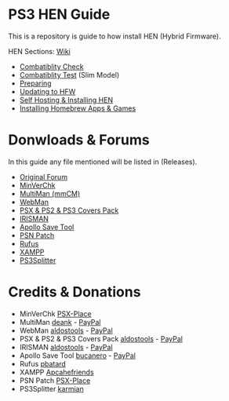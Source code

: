 # PS3 HEN Guide
This is a repository is guide to how install HEN (Hybrid Firmware).

HEN Sections: [Wiki](https://github.com/ZHassanQ/PS3-HEN-Guide/wiki)

- [Combatiblity Check](https://github.com/ZHassanQ/PS3-HEN-Guide/wiki/1.-Compatibility-Check)
- [Combatiblity Test](https://github.com/ZHassanQ/PS3-HEN-Guide/wiki/2.-Compatibility-Test) (Slim Model)
- [Preparing](https://github.com/ZHassanQ/PS3-HEN-Guide/wiki/3.-Preparing)
- [Updating to HFW](https://github.com/ZHassanQ/PS3-HEN-Guide/wiki/4.-Updating-to-HFW)
- [Self Hosting & Installing HEN](https://github.com/ZHassanQ/PS3-HEN-Guide/wiki/5.-Self-Hosting-&-Installing-HEN)
- [Installing Homebrew Apps & Games](https://github.com/ZHassanQ/PS3-HEN-Guide/wiki/6.-Installing-Homebrew-Apps-&-Games)




# Donwloads & Forums

In this guide any file mentioned will be listed in (Releases).

- [Original Forum](https://gbatemp.net/threads/ultimate-ps3-guide.623854/#post-10035808)
- [MinVerChk](https://www.psx-place.com/resources/minverchk-minimum-version-checker.610/)
- [MultiMan (mmCM)](https://www.psx-place.com/threads/update-multiman-04-85-01-official-update-from-deank-adds-4-83-4-85-cfw-support-ps3hen-support.26435/page-3#post-210206)
- [WebMan](https://github.com/aldostools/webMAN-MOD)
- [PSX & PS2 & PS3 Covers Pack](https://github.com/aldostools/Resources/)
- [IRISMAN](https://github.com/aldostools/IRISMAN)
- [Apollo Save Tool](https://github.com/bucanero/apollo-ps3)
- [PSN Patch](http://www.psx-place.com/forum/psnpatch/psnpatch-information-releases-125.html)
- [Rufus](https://rufus.ie/en/)
- [XAMPP](https://www.apachefriends.org/)
- [PS3Splitter](http://karmian.org/projects/ps3splitter)


# Credits & Donations

- MinVerChk [PSX-Place](https://www.psx-place.com/resources/minverchk-minimum-version-checker.610/)
- MultiMan [deank](http://multiman.deanbg.com/) - [PayPal](https://www.paypal.com/paypalme/webplugins)
- WebMan [aldostools](https://github.com/aldostools) - [PayPal](https://www.paypal.com/donate/?hosted_button_id=HCYZ9AM3JUB78)
- PSX & PS2 & PS3 Covers Pack [aldostools](https://github.com/aldostools) - [PayPal](https://www.paypal.com/donate/?hosted_button_id=HCYZ9AM3JUB78)
- IRISMAN [aldostools](https://github.com/aldostools) - [PayPal](https://www.paypal.com/donate/?hosted_button_id=HCYZ9AM3JUB78)
- Apollo Save Tool [bucanero](https://github.com/bucanero) - [PayPal](https://www.paypal.me/bucanerodev)
- Rufus [pbatard](https://github.com/pbatard)
- XAMPP [Apcahefriends](https://www.apachefriends.org/)
- PSN Patch [PSX-Place](http://www.psx-place.com/forum/psnpatch/psnpatch-information-releases-125.html)
- PS3Splitter [karmian](http://karmian.org)

